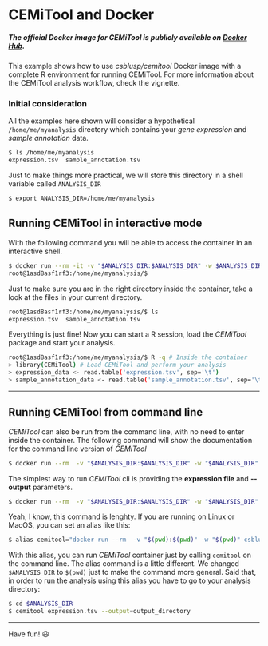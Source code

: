 # CEMiTool and Docker

##### The official Docker image for CEMiTool is publicly available on [Docker Hub](https://hub.docker.com/r/csblusp/cemitool/).
This example shows how to use _csblusp/cemitool_ Docker image with a complete R environment for running CEMiTool.
For more information about the CEMiTool analysis workflow, check the vignette.

### Initial consideration
All the examples here shown will consider a hypothetical `/home/me/myanalysis` directory which contains your _gene
expression_ and _sample annotation_ data. 
```bash
$ ls /home/me/myanalysis
expression.tsv  sample_annotation.tsv
```
Just to make things more practical, we will store this directory in a shell variable called `ANALYSIS_DIR`
```bash
$ export ANALYSIS_DIR=/home/me/myanalysis
```

## Running CEMiTool in interactive mode
With the following command you will be able to access the container in an interactive shell.
```bash
$ docker run --rm -it -v "$ANALYSIS_DIR:$ANALYSIS_DIR" -w $ANALYSIS_DIR csblusp/cemitool /bin/bash
root@1asd8asf1rf3:/home/me/myanalysis/$ 
```
Just to make sure you are in the right directory inside the container, take a look at the files in your current directory.

```bash
root@1asd8asf1rf3:/home/me/myanalysis/$ ls
expression.tsv  sample_annotation.tsv
```
Everything is just fine! Now you can start a R session, load the *CEMiTool* package and start your analysis.
```bash
root@1asd8asf1rf3:/home/me/myanalysis/$ R -q # Inside the container
> library(CEMiTool) # Load CEMiTool and perform your analysis
> expression_data <- read.table('expression.tsv', sep='\t')
> sample_annotation_data <- read.table('sample_annotation.tsv', sep='\t')
```
---
## Running CEMiTool from command line
*CEMiTool* can also be run from the command line, with no need to enter inside the container. The following command will show the documentation for the command line version of *CEMiTool*
```bash
$ docker run --rm  -v "$ANALYSIS_DIR:$ANALYSIS_DIR" -w "$ANALYSIS_DIR" csblusp/cemitool --help
```
The simplest way to run *CEMiTool* cli is providing the **expression file** and **--output** parameters.
```bash
$ docker run --rm  -v "$ANALYSIS_DIR:$ANALYSIS_DIR" -w "$ANALYSIS_DIR" csblusp/cemitool expression.tsv --output=output_directory
```
Yeah, I know, this command is lenghty. If you are running on Linux or MacOS, you can set an alias like this:
```bash
$ alias cemitool="docker run --rm  -v "$(pwd):$(pwd)" -w "$(pwd)" csblusp/cemitool"
```
With this alias, you can run *CEMiTool* container just by calling `cemitool` on the command line. The alias command is a little different. We changed `$ANALYSIS_DIR` to `$(pwd)` just to make the command more general. Said that, in order to run the analysis using this alias you have to go to your analysis directory:
```bash
$ cd $ANALYSIS_DIR
$ cemitool expression.tsv --output=output_directory
```
---
Have fun! :smiley:
